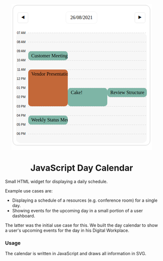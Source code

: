 <p align="center">
    <img src="https://github.com/Quilliance/DayCalendar/raw/main/docs/day_calendar.png" alt="Day Calendar"/>
</p>
<h1 align="center">JavaScript Day Calendar</h1>
<p>
Small HTML widget for displaying a daily schedule.
</p>
<p>
Example use cases are:
</p>

- Displaying a schedule of a resources (e.g. conference room) for a single day.
- Showing events for the upcoming day in a small portion of a user dashboard.

<p>
The latter was the initial use case for this. We built the day calendar to show a user's upcoming events for the day in his Digital Workplace.
</p>
<h3>Usage</h3>
<p>
The calendar is written in JavaScript and draws all information in SVG.
</p>

